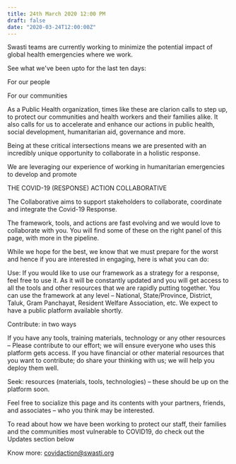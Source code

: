 ```yaml
---
title: 24th March 2020 12:00 PM
draft: false
date: "2020-03-24T12:00:00Z"
---
```


Swasti teams are currently working to minimize the potential impact of global health emergencies where we work.

See what we've been upto for the last ten days:

For our people

For our communities

As a Public Health organization, times like these are clarion calls to step up, to protect our communities and health workers and their families alike. It also calls for us to accelerate and enhance our actions in public health, social development, humanitarian aid, governance and more.

Being at these critical intersections means we are presented with an incredibly unique opportunity to collaborate in a holistic response.

We are leveraging our experience of working in humanitarian emergencies to develop and promote

THE COVID-19 (RESPONSE) ACTION COLLABORATIVE

The Collaborative aims to support stakeholders to collaborate, coordinate and integrate the Covid-19 Response.

The framework, tools, and actions are fast evolving and we would love to collaborate with you. You will find some of these on the right panel of this page, with more in the pipeline.

While we hope for the best, we know that we must prepare for the worst and hence if you are interested in engaging, here is what you can do:

Use: If you would like to use our framework as a strategy for a response, feel free to use it. As it will be constantly updated and you will get access to all the tools and other resources that we are rapidly putting together. You can use the framework at any level – National, State/Province, District, Taluk, Gram Panchayat, Resident Welfare Association, etc. We expect to have a public platform available shortly.

Contribute: in two ways

If you have any tools, training materials, technology or any other resources – Please contribute to our effort; we will ensure everyone who uses this platform gets access.
If you have financial or other material resources that you want to contribute; do share your thinking with us; we will help you deploy them well.

Seek: resources (materials, tools, technologies) – these should be up on the platform soon.

Feel free to socialize this page and its contents with your partners, friends, and associates – who you think may be interested.

To read about how we have been working to protect our staff, their families and the communities most vulnerable to COVID19, do check out the Updates section below

Know more: [covidaction@swasti.org](mailto:covidaction@swasti.org)

